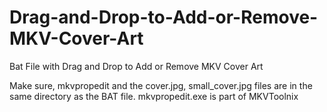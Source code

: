 # Drag-and-Drop-to-Add-or-Remove-MKV-Cover-Art
Bat File with Drag and Drop to Add or Remove MKV Cover Art

Make sure, mkvpropedit and the cover.jpg, small_cover.jpg files are in the same directory as the BAT file.
mkvpropedit.exe is part of MKVToolnix
